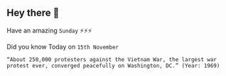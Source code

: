 ## Hey there 👋
Have an amazing `Sunday` ⚡⚡⚡

Did you know Today on `15th November`
```
“About 250,000 protesters against the Vietnam War, the largest war protest ever, converged peacefully on Washington, DC.” (Year: 1969)
```

